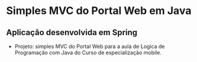 # Simples MVC do Portal Web em Java

## Aplicação desenvolvida em Spring

- Projeto: simples MVC do Portal Web para a aula de Logica de Programação com Java do Curso de especialização mobile.

